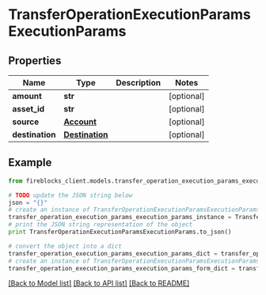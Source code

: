 # TransferOperationExecutionParamsExecutionParams


## Properties

Name | Type | Description | Notes
------------ | ------------- | ------------- | -------------
**amount** | **str** |  | [optional] 
**asset_id** | **str** |  | [optional] 
**source** | [**Account**](Account.md) |  | [optional] 
**destination** | [**Destination**](Destination.md) |  | [optional] 

## Example

```python
from fireblocks_client.models.transfer_operation_execution_params_execution_params import TransferOperationExecutionParamsExecutionParams

# TODO update the JSON string below
json = "{}"
# create an instance of TransferOperationExecutionParamsExecutionParams from a JSON string
transfer_operation_execution_params_execution_params_instance = TransferOperationExecutionParamsExecutionParams.from_json(json)
# print the JSON string representation of the object
print TransferOperationExecutionParamsExecutionParams.to_json()

# convert the object into a dict
transfer_operation_execution_params_execution_params_dict = transfer_operation_execution_params_execution_params_instance.to_dict()
# create an instance of TransferOperationExecutionParamsExecutionParams from a dict
transfer_operation_execution_params_execution_params_form_dict = transfer_operation_execution_params_execution_params.from_dict(transfer_operation_execution_params_execution_params_dict)
```
[[Back to Model list]](../README.md#documentation-for-models) [[Back to API list]](../README.md#documentation-for-api-endpoints) [[Back to README]](../README.md)


